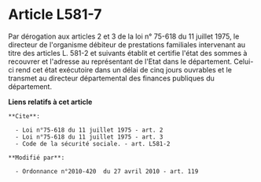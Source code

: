 # Article L581-7

Par dérogation aux articles 2 et 3 de la loi n° 75-618 du 11 juillet 1975, le directeur de l'organisme débiteur de
prestations familiales intervenant au titre des articles L. 581-2 et suivants établit et certifie l'état des sommes à
recouvrer et l'adresse au représentant de l'Etat dans le département. Celui-ci rend cet état exécutoire dans un délai de cinq
jours ouvrables et le transmet au directeur départemental des finances publiques du département.

**Liens relatifs à cet article**

	**Cite**:

	  - Loi n°75-618 du 11 juillet 1975 - art. 2
	  - Loi n°75-618 du 11 juillet 1975 - art. 3
	  - Code de la sécurité sociale. - art. L581-2

	**Modifié par**:

	  - Ordonnance n°2010-420  du 27 avril 2010 - art. 119
